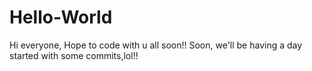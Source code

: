 # Hello-World

Hi everyone,
Hope to code with u all soon!! Soon, we'll be having a day started with some commits,lol!!
